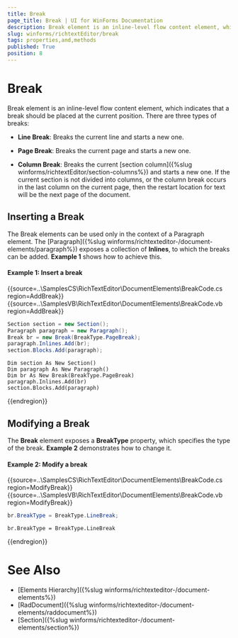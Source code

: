 ```yaml
---
title: Break
page_title: Break | UI for WinForms Documentation
description: Break element is an inline-level flow content element, which indicates that a break should be placed at the current position.
slug: winforms/richtextEditor/break
tags: properties,and,methods
published: True
position: 8
---
```


# Break

Break element is an inline-level flow content element, which indicates that a break should be placed at the current position. There are three types of breaks:

* __Line Break__: Breaks the current line and starts a new one.

* __Page Break__: Breaks the current page and starts a new one.

* __Column Break__: Breaks the current [section column]({%slug winforms/richtextEditor/section-columns%}) and starts a new one. If the current section is not divided into columns, or the column break occurs in the last column on the current page, then the restart location for text will be the next page of the document.

## Inserting a Break

The Break elements can be used only in the context of a Paragraph element. The [Paragraph]({%slug winforms/richtexteditor-/document-elements/paragraph%}) exposes a collection of __Inlines__, to which the breaks can be added. __Example 1__ shows how to achieve this.

#### Example 1: Insert a break

{{source=..\SamplesCS\RichTextEditor\DocumentElements\BreakCode.cs region=AddBreak}}
{{source=..\SamplesVB\RichTextEditor\DocumentElements\BreakCode.vb region=AddBreak}}
````C#
Section section = new Section();
Paragraph paragraph = new Paragraph();
Break br = new Break(BreakType.PageBreak);
paragraph.Inlines.Add(br);
section.Blocks.Add(paragraph);

````
````VB.NET
Dim section As New Section()
Dim paragraph As New Paragraph()
Dim br As New Break(BreakType.PageBreak)
paragraph.Inlines.Add(br)
section.Blocks.Add(paragraph)

````


{{endregion}}


## Modifying a Break

The __Break__ element exposes a __BreakType__ property, which specifies the type of the break. __Example 2__ demonstrates how to change it.

#### Example 2: Modify a break

{{source=..\SamplesCS\RichTextEditor\DocumentElements\BreakCode.cs region=ModifyBreak}}
{{source=..\SamplesVB\RichTextEditor\DocumentElements\BreakCode.vb region=ModifyBreak}}
````C#
br.BreakType = BreakType.LineBreak;

````
````VB.NET
br.BreakType = BreakType.LineBreak

````


{{endregion}}


# See Also

 * [Elements Hierarchy]({%slug winforms/richtexteditor-/document-elements%})
 * [RadDocument]({%slug winforms/richtexteditor-/document-elements/raddocument%})
 * [Section]({%slug winforms/richtexteditor-/document-elements/section%})
